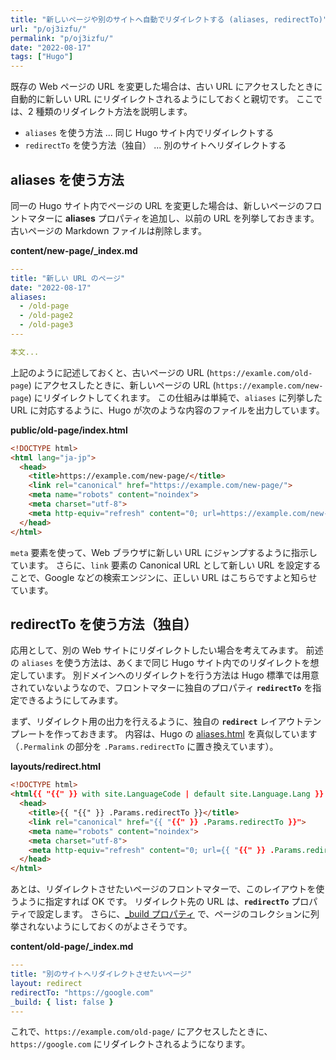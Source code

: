 ```yaml
---
title: "新しいページや別のサイトへ自動でリダイレクトする (aliases, redirectTo)"
url: "p/oj3izfu/"
permalink: "p/oj3izfu/"
date: "2022-08-17"
tags: ["Hugo"]
---
```


既存の Web ページの URL を変更した場合は、古い URL にアクセスしたときに自動的に新しい URL にリダイレクトされるようにしておくと親切です。
ここでは、2 種類のリダイレクト方法を説明します。

- `aliases` を使う方法 ... 同じ Hugo サイト内でリダイレクトする
- `redirectTo` を使う方法（独自） ... 別のサイトへリダイレクトする


aliases を使う方法
----

同一の Hugo サイト内でページの URL を変更した場合は、新しいページのフロントマターに __aliases__ プロパティを追加し、以前の URL を列挙しておきます。
古いページの Markdown ファイルは削除します。

<b>content/new-page/_index.md</b>

```yaml
---
title: "新しい URL のページ"
date: "2022-08-17"
aliases:
  - /old-page
  - /old-page2
  - /old-page3
---

本文...
```

上記のように記述しておくと、古いページの URL (`https://examle.com/old-page`) にアクセスしたときに、新しいページの URL (`https://example.com/new-page`) にリダイレクトしてくれます。
この仕組みは単純で、`aliases` に列挙した URL に対応するように、Hugo が次のような内容のファイルを出力しています。

<b>public/old-page/index.html</b>

```html
<!DOCTYPE html>
<html lang="ja-jp">
  <head>
    <title>https://example.com/new-page/</title>
    <link rel="canonical" href="https://example.com/new-page/">
    <meta name="robots" content="noindex">
    <meta charset="utf-8">
    <meta http-equiv="refresh" content="0; url=https://example.com/new-page/">
  </head>
</html>
```

`meta` 要素を使って、Web ブラウザに新しい URL にジャンプするように指示しています。
さらに、`link` 要素の Canonical URL として新しい URL を設定することで、Google などの検索エンジンに、正しい URL はこちらですよと知らせています。


redirectTo を使う方法（独自）
----

応用として、別の Web サイトにリダイレクトしたい場合を考えてみます。
前述の `aliases` を使う方法は、あくまで同じ Hugo サイト内でのリダイレクトを想定しています。
別ドメインへのリダイレクトを行う方法は Hugo 標準では用意されていないようなので、フロントマターに独自のプロパティ __`redirectTo`__ を指定できるようにしてみます。

まず、リダイレクト用の出力を行えるように、独自の __`redirect`__ レイアウトテンプレートを作っておきます。
内容は、Hugo の [aliases.html](https://github.com/gohugoio/hugo/blob/master/tpl/tplimpl/embedded/templates/alias.html) を真似しています（`.Permalink` の部分を `.Params.redirectTo` に置き換えています）。

<b>layouts/redirect.html</b>

```html
<!DOCTYPE html>
<html{{ "{{" }} with site.LanguageCode | default site.Language.Lang }} lang="{{ "{{" }} . }}"{{ "{{" }} end }}>
  <head>
    <title>{{ "{{" }} .Params.redirectTo }}</title>
    <link rel="canonical" href="{{ "{{" }} .Params.redirectTo }}">
    <meta name="robots" content="noindex">
    <meta charset="utf-8">
    <meta http-equiv="refresh" content="0; url={{ "{{" }} .Params.redirectTo }}">
  </head>
</html>
```

あとは、リダイレクトさせたいページのフロントマターで、このレイアウトを使うように指定すれば OK です。
リダイレクト先の URL は、__`redirectTo`__ プロパティで設定します。
さらに、[_build プロパティ](/p/4ziyhxe/) で、ページのコレクションに列挙されないようにしておくのがよさそうです。

<b>content/old-page/_index.md</b>

```yaml
---
title: "別のサイトへリダイレクトさせたいページ"
layout: redirect
redirectTo: "https://google.com"
_build: { list: false }
---
```

これで、`https://example.com/old-page/` にアクセスしたときに、`https://google.com` にリダイレクトされるようになります。


